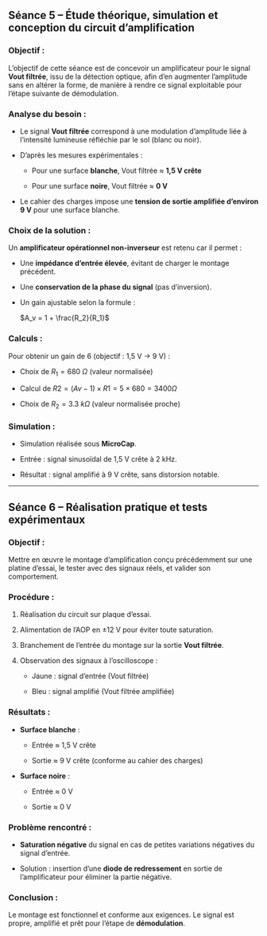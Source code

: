 ## **Séance 5 – Étude théorique, simulation et conception du circuit d’amplification**

### Objectif :

L’objectif de cette séance est de concevoir un amplificateur pour le signal **Vout filtrée**, issu de la détection optique, afin d’en augmenter l’amplitude sans en altérer la forme, de manière à rendre ce signal exploitable pour l’étape suivante de démodulation.

### Analyse du besoin :

- Le signal **Vout filtrée** correspond à une modulation d’amplitude liée à l’intensité lumineuse réfléchie par le sol (blanc ou noir).
    
- D’après les mesures expérimentales :
    
    - Pour une surface **blanche**, Vout filtrée ≈ **1,5 V crête**
        
    - Pour une surface **noire**, Vout filtrée ≈ **0 V**
        
- Le cahier des charges impose une **tension de sortie amplifiée d’environ 9 V** pour une surface blanche.
    

### Choix de la solution :

Un **amplificateur opérationnel non-inverseur** est retenu car il permet :

- Une **impédance d’entrée élevée**, évitant de charger le montage précédent.
    
- Une **conservation de la phase du signal** (pas d’inversion).
    
- Un gain ajustable selon la formule :
    
    $A_v = 1 + \frac{R_2}{R_1}$

### Calculs :

Pour obtenir un gain de 6 (objectif : 1,5 V → 9 V) :

- Choix de $R_1 = 680\ \Omega$ (valeur normalisée)
    
- Calcul de $R2=(Av−1)×R1=5×680=3400 Ω$
    
- Choix de $R_2 = 3.3\ k\Omega$ (valeur normalisée proche)
    

### Simulation :

- Simulation réalisée sous **MicroCap**.
    
- Entrée : signal sinusoïdal de 1,5 V crête à 2 kHz.
    
- Résultat : signal amplifié à 9 V crête, sans distorsion notable.
    

---

## **Séance 6 – Réalisation pratique et tests expérimentaux**

### Objectif :

Mettre en œuvre le montage d’amplification conçu précédemment sur une platine d’essai, le tester avec des signaux réels, et valider son comportement.

### Procédure :

1. Réalisation du circuit sur plaque d’essai.
    
2. Alimentation de l’AOP en ±12 V pour éviter toute saturation.
    
3. Branchement de l’entrée du montage sur la sortie **Vout filtrée**.
    
4. Observation des signaux à l’oscilloscope :
    
    - Jaune : signal d’entrée (Vout filtrée)
        
    - Bleu : signal amplifié (Vout filtrée amplifiée)
        

### Résultats :

- **Surface blanche** :
    
    - Entrée ≈ 1,5 V crête
        
    - Sortie ≈ 9 V crête (conforme au cahier des charges)
        
- **Surface noire** :
    
    - Entrée ≈ 0 V
        
    - Sortie ≈ 0 V
        

### Problème rencontré :

- **Saturation négative** du signal en cas de petites variations négatives du signal d’entrée.
    
- Solution : insertion d’une **diode de redressement** en sortie de l’amplificateur pour éliminer la partie négative.
    

### Conclusion :

Le montage est fonctionnel et conforme aux exigences. Le signal est propre, amplifié et prêt pour l’étape de **démodulation**.